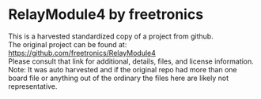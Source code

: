 
# RelayModule4 by freetronics  
This is a harvested standardized copy of a project from github.  
The original project can be found at:  
https://github.com/freetronics/RelayModule4  
Please consult that link for additional, details, files, and license information.  
Note: It was auto harvested and if the original repo had more than one board file or anything out of the ordinary the files here are likely not representative.  
    